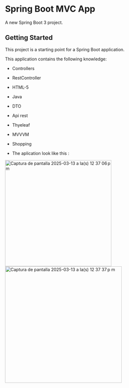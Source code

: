 # Spring Boot MVC App 

A new Spring Boot 3 project.

## Getting Started

This project is a starting point for a Spring Boot application.

This application contains the following knowledge:
  
- Controllers
  
- RestController

- HTML-5

- Java

- DTO

- Api rest

- Thyeleaf

- MVVVM

- Shopping

- The aplication look like this :
  
<img width="349" alt="Captura de pantalla 2025-03-13 a la(s) 12 37 06 p m" src="https://github.com/user-attachments/assets/b82ca4d9-5fe5-41fc-b5b8-7eb1fddbe37d" />
<img width="383" alt="Captura de pantalla 2025-03-13 a la(s) 12 37 37 p m" src="https://github.com/user-attachments/assets/a601104a-1f2e-4f3b-b2c8-59576593b96a" />

